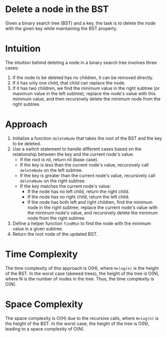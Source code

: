 # Delete a node in the BST

Given a binary search tree (BST) and a key, the task is to delete the node with the given key while maintaining the BST property.

# Intuition

The intuition behind deleting a node in a binary search tree involves three cases:
1. If the node to be deleted has no children, it can be removed directly.
2. If it has only one child, that child can replace the node.
3. If it has two children, we find the minimum value in the right subtree (or maximum value in the left subtree), replace the node's value with this minimum value, and then recursively delete the minimum node from the right subtree.

# Approach

1. Initialize a function `deleteNode` that takes the root of the BST and the key to be deleted.
2. Use a switch statement to handle different cases based on the relationship between the key and the current node's value:
   - If the root is nil, return nil (base case).
   - If the key is less than the current node's value, recursively call `deleteNode` on the left subtree.
   - If the key is greater than the current node's value, recursively call `deleteNode` on the right subtree.
   - If the key matches the current node's value:
     - If the node has no left child, return the right child.
     - If the node has no right child, return the left child.
     - If the node has both left and right children, find the minimum node in the right subtree, replace the current node's value with the minimum node's value, and recursively delete the minimum node from the right subtree.
3. Define a helper function `findMin` to find the node with the minimum value in a given subtree.
4. Return the root node of the updated BST.

# Time Complexity

The time complexity of this approach is O(H), where `H=log(n)` is the height of the BST. In the worst case (skewed trees), the height of the tree is O(N), where N is the number of nodes in the tree. Thus, the time complexity is O(N).

# Space Complexity

The space complexity is O(H) due to the recursive calls, where `H=log(n)` is the height of the BST. In the worst case, the height of the tree is O(N), leading to a space complexity of O(N).

